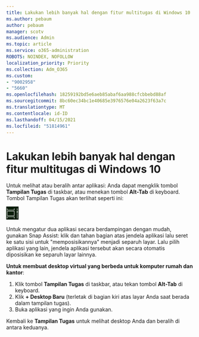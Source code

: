 ```yaml
---
title: Lakukan lebih banyak hal dengan fitur multitugas di Windows 10
ms.author: pebaum
author: pebaum
manager: scotv
ms.audience: Admin
ms.topic: article
ms.service: o365-administration
ROBOTS: NOINDEX, NOFOLLOW
localization_priority: Priority
ms.collection: Adm_O365
ms.custom:
- "9002958"
- "5660"
ms.openlocfilehash: 18259192bd5e6aeb85abaf6aa988cfcbbebd88af
ms.sourcegitcommit: 8bc60ec34bc1e40685e3976576e04a2623f63a7c
ms.translationtype: MT
ms.contentlocale: id-ID
ms.lasthandoff: 04/15/2021
ms.locfileid: "51814961"
---
```

# <a name="do-more-with-multitasking-in-windows-10"></a>Lakukan lebih banyak hal dengan fitur multitugas di Windows 10

Untuk melihat atau beralih antar aplikasi: Anda dapat mengklik tombol **Tampilan Tugas** di taskbar, atau menekan tombol **Alt-Tab** di keyboard. Tombol Tampilan Tugas akan terlihat seperti ini:

![Tombol tampilan Tugas](media/task-view.png)

Untuk mengatur dua aplikasi secara berdampingan dengan mudah, gunakan Snap Assist: klik dan tahan bagian atas jendela aplikasi lalu seret ke satu sisi untuk "memposisikannya" menjadi separuh layar. Lalu pilih aplikasi yang lain, jendela aplikasi tersebut akan secara otomatis diposisikan ke separuh layar lainnya.

**Untuk membuat desktop virtual yang berbeda untuk komputer rumah dan kantor**:

1. Klik tombol **Tampilan Tugas** di taskbar, atau tekan tombol **Alt-Tab** di keyboard.
2. Klik **+ Desktop Baru** (terletak di bagian kiri atas layar Anda saat berada dalam tampilan tugas).
3. Buka aplikasi yang ingin Anda gunakan. 

Kembali ke **Tampilan Tugas** untuk melihat desktop Anda dan beralih di antara keduanya.
